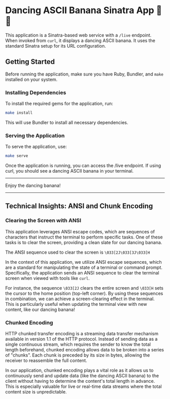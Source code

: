 # Dancing ASCII Banana Sinatra App 🍌💃

This application is a Sinatra-based web service with a `/live` endpoint. When invoked from `curl`, it displays a dancing ASCII banana. It uses the standard Sinatra setup for its URL configuration.

## Getting Started

Before running the application, make sure you have Ruby, Bundler, and `make` installed on your system.

### Installing Dependencies

To install the required gems for the application, run:

```bash
make install
```

This will use Bundler to install all necessary dependencies.

### Serving the Application

To serve the application, use:

```bash
make serve
```

Once the application is running, you can access the /live endpoint. If using curl, you should see a dancing ASCII banana in your terminal.

---

Enjoy the dancing banana!

---

## Technical Insights: ANSI and Chunk Encoding

### Clearing the Screen with ANSI

This application leverages ANSI escape codes, which are sequences of characters that instruct the terminal to perform specific tasks. One of these tasks is to clear the screen, providing a clean slate for our dancing banana.

The ANSI sequence used to clear the screen is `\033[2J\033[3J\033[H`

In the context of this application, we utilize ANSI escape sequences, which are a standard for manipulating the state of a terminal or command prompt. Specifically, the application sends an ANSI sequence to clear the terminal screen when viewed with tools like `curl`.

For instance, the sequence `\033[2J` clears the entire screen and `\033[H` sets the cursor to the home position (top-left corner). By using these sequences in combination, we can achieve a screen-clearing effect in the terminal. This is particularly useful when updating the terminal view with new content, like our dancing banana!

### Chunked Encoding

HTTP chunked transfer encoding is a streaming data transfer mechanism available in version 1.1 of the HTTP protocol. Instead of sending data as a single continuous stream, which requires the sender to know the total length beforehand, chunked encoding allows data to be broken into a series of "chunks". Each chunk is preceded by its size in bytes, allowing the receiver to reassemble the full content.

In our application, chunked encoding plays a vital role as it allows us to continuously send and update data (like the dancing ASCII banana) to the client without having to determine the content's total length in advance. This is especially valuable for live or real-time data streams where the total content size is unpredictable.
